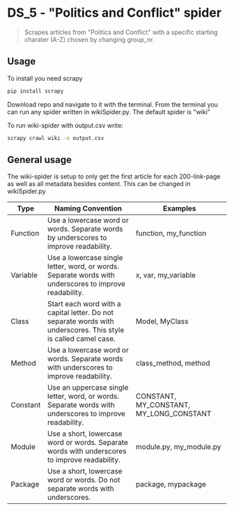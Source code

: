 # DS_5 - "Politics and Conflict" spider
> Scrapes articles from "Politics and Conflict" with a specific starting charater (A-Z) chosen by changing group_nr.


## Usage

To install you need scrapy

```sh
pip install scrapy
```
Download repo and navigate to it with the terminal. From the terminal you can run any spider written in wikiSpider.py. The default spider is "wiki"

To run wiki-spider with output.csv write:
```sh
scrapy crawl wiki -o output.csv
```

## General usage

The wiki-spider is setup to only get the first article for each 200-link-page as well as all metadata besides content. This can be changed in wikiSpider.py

| Type     | Naming Convention                                                                                               | Examples                                |
| --- | --- | --- |
| Function | Use a lowercase word or words. Separate words by underscores to improve readability.                            | function, my_function                   |
| Variable | Use a lowercase single letter, word, or words. Separate words with underscores to improve readability.          | x, var, my_variable                     |
| Class    | Start each word with a capital letter. Do not separate words with underscores. This style is called camel case. | Model, MyClass                          |
| Method   | Use a lowercase word or words. Separate words with underscores to improve readability.                          | class_method, method                    |
| Constant | Use an uppercase single letter, word, or words. Separate words with underscores to improve readability.         | CONSTANT, MY_CONSTANT, MY_LONG_CONSTANT |
| Module   | Use a short, lowercase word or words. Separate words with underscores to improve readability.                   | module.py, my_module.py                 |
| Package  | Use a short, lowercase word or words. Do not separate words with underscores.                                   | package, mypackage                      |
